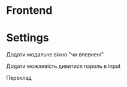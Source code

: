 # Frontend

<!-- додати select-none всюди де треба

додати cursor-default де треба -->

# Settings

Додати модальне вікно "чи впевнені"

Додати можливість дивитися пароль в input


Переклад